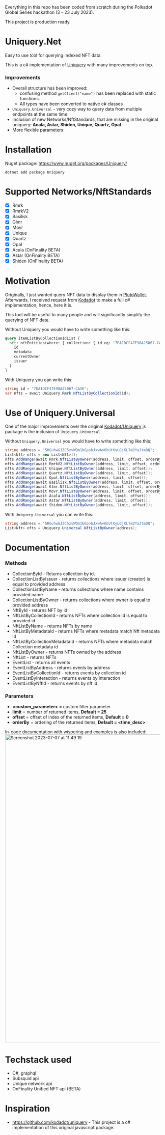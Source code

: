 Everything in this repo has been coded from scratch during the Polkadot Global Series hackathon (3 – 23 July 2023).

This project is production ready.

# Uniquery.Net

Easy to use tool for querying indexed NFT data.

This is a c# implementation of [Uniquery](https://github.com/kodadot/uniquery) with many improvements on top.

### Improvements

- Overall structure has been improved:
    - confusing method `getClient("name")` has been replaced with static functions.
    - All types have been converted to native c# classes
- `Uniquery.Universal` - very cozy way to query data from multiple endpoints at the same time.
- Inclusion of new Networks/NftStandards, that are missing in the original uniquery: **Acala, Astar, Shiden, Unique, Quartz, Opal**
- More flexible parameters

# Installation

Nuget package: https://www.nuget.org/packages/Uniquery/
```
dotnet add package Uniquery
```

# Supported Networks/NftStandards

- [x] Rmrk
- [x] RmrkV2
- [x] Basilisk
- [x] Glmr
- [x] Movr
- [x] Unique
- [x] Quartz
- [x] Opal
- [x] Acala (OnFinality BETA)
- [x] Astar (OnFinality BETA)
- [x] Shiden (OnFinality BETA)

# Motivation

Originally, I just wanted query NFT data to display them in [PlutoWallet](https://github.com/RostislavLitovkin/PlutoWallet). Afterwards, I received request from [Kodadot](https://github.com/kodadot) to make a full c# implementation, hence, here it is.

This tool will be useful to many people and will significantly simplify the querying of NFT data.

Without Uniquery you would have to write something like this:

```GraphQL
query itemListByCollectionIdList {
  nft: nftEntities(where: { collection: { id_eq: "7EA1DCF47E98A25067-CAVE" }}) {
    id
    metadata
    currentOwner
    issuer
  }
}
```
With Uniquery you can write this:

```C#
string id = "7EA1DCF47E98A25067-CAVE";
var nfts = await Uniquery.Rmrk.NftListByCollectionId(id);
```

# Use of Uniquery.Universal

One of the major improvements over the original [Kodadot/Uniquery](https://github.com/kodadot/uniquery) js package is the inclusion of
`Uniquery.Universal`

Without `Uniquery.Universal` you would have to write something like this:

```C#
string address = "5HGuhwGJZC5zvWQm1kGpobJxwAv6bUtKyLGjKL7m2YaJtmDQ";
List<Nft> nfts = new List<Nft>();
nfts.AddRange(await Rmrk.NftListByOwner(address, limit, offset, orderBy, forSale, eventsLimit));
nfts.AddRange(await RmrkV2.NftListByOwner(address, limit, offset, orderBy, forSale, eventsLimit));
nfts.AddRange(await Unique.NftListByOwner(address, limit, offset));
nfts.AddRange(await Quartz.NftListByOwner(address, limit, offset));
nfts.AddRange(await Opal.NftListByOwner(address, limit, offset));
nfts.AddRange(await Basilisk.NftListByOwner(address, limit, offset, orderBy, forSale, eventsLimit));
nfts.AddRange(await Glmr.NftListByOwner(address, limit, offset, orderBy, forSale, eventsLimit));
nfts.AddRange(await Movr.NftListByOwner(address, limit, offset, orderBy, forSale, eventsLimit));
nfts.AddRange(await Acala.NftListByOwner(address, limit, offset));
nfts.AddRange(await Astar.NftListByOwner(address, limit, offset));
nfts.AddRange(await Shiden.NftListByOwner(address, limit, offset));
```
With `Uniquery.Universal` you can write this:
```C#
string address = "5HGuhwGJZC5zvWQm1kGpobJxwAv6bUtKyLGjKL7m2YaJtmDQ";
List<Nft> nfts = Uniquery.Universal.NftListByOwner(address);
```

# Documentation

### Methods
- CollectionById - Returns collection by id.
- CollectionListByIssuer - returns collections where issuer (creator) is equal to provided address
- CollectionListByName - returns collections where name contains provided name
- CollectionListByOwner - returns collections where owner is equal to provided address
- NftById - returns NFT by id
- NftListByCollectionId - returns NFTs where collection id is equal to provided id
- NftListByName - returns NFTs by name
- NftListByMetadataId - returns NFTs where metadata match Nft metadata id
- NftListByCollectionMetadataId - returns NFTs where metadata match Collection metadata id
- NftListByOwner - returns NFTs owned by the address
- NftList - returns NFTs
- EventList - returns all events
- EventListByAddress - returns events by address
- EventListByCollectionId - returns events by collection id
- EventListByInteraction - returns events by interaction
- EventListByNftId - returns events by nft id

### Parameters
- **<custom_parameter>** = custom filter parameter
- **limit** = number of returned items, **Default = 25**
- **offset** = offset of index of the returned items, **Default = 0**
- **orderBy** = ordering of the returned items, **Default = <time_desc>**

In-code documentation with wispering and examples is also included:
<img width="1003" alt="Screenshot 2023-07-07 at 11 49 19" src="https://github.com/RostislavLitovkin/Uniquery.Net/assets/77352013/d543d139-d508-4e90-a497-34b3e0b18785">

# Techstack used
- C#, graphql
- Subsquid api
- Unique network api
- OnFinality Unified NFT api (BETA)

# Inspiration

- https://github.com/kodadot/uniquery - This project is a c# implementation of this original javascript package.
